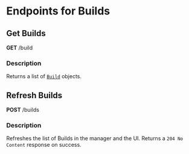 # Endpoints for Builds

## Get Builds

**GET** /build

### Description

Returns a list of [`Build`](objects.md#build) objects.

## Refresh Builds

**POST** /builds

### Description

Refreshes the list of Builds in the manager and the UI. Returns a `204 No Content` response on success.
